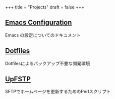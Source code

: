 +++
title = "Projects"
draft = false
+++

## [Emacs Configuration](https://minorugh.github.io/.emacs.d/)
Emacs の設定についてのドキュメント

## [Dotfiles](https://github.com/minorugh/dotfiles)
Dotfilesによるバックアップ不要な開発環境

## [UpFSTP](https://github.com/minorugh/upsftp)
SFTPでホームページを更新するためのPerlスクリプト
